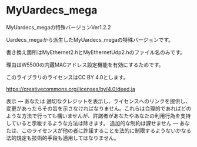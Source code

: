 # MyUardecs_mega
MyUardecs_megaの特殊バージョンVer1.2.2

  Uardecs_megaから派生したMyUardecs_megaの特殊バージョンです。
  
  書き換え箇所はMyEthernet2.hとMyEthernetUdp2.hのファイル名のみです。
  
  理由はW5500の内蔵MACアドレス設定機能を有効にするためです。
    
  このライブラリのライセンスはCC BY 4.0とします。
  
https://creativecommons.org/licenses/by/4.0/deed.ja

表示 — あなたは 適切なクレジットを表示し、ライセンスへのリンクを提供し、変更があったらその旨を示さなければなりません。これらは合理的であればどのような方法で行っても構いませんが、許諾者があなたやあなたの利用行為を支持していると示唆するような方法は除きます。
追加的な制約は課せません — あなたは、このライセンスが他の者に許諾することを法的に制限するようないかなる法的規定も技術的手段も適用してはなりません。

